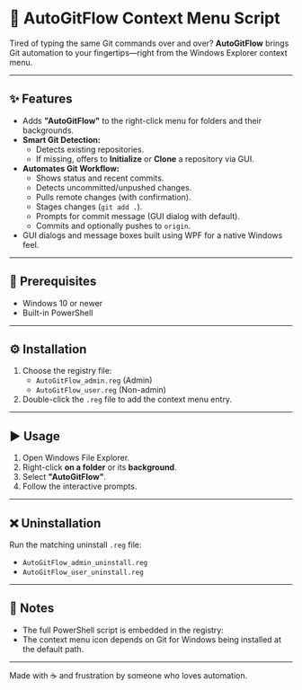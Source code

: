 # 🚀 AutoGitFlow Context Menu Script

Tired of typing the same Git commands over and over? **AutoGitFlow** brings Git automation to your fingertips—right from the Windows Explorer context menu.

---

## ✨ Features

- Adds **"AutoGitFlow"** to the right-click menu for folders and their backgrounds.
- **Smart Git Detection:**
  - Detects existing repositories.
  - If missing, offers to **Initialize** or **Clone** a repository via GUI.
- **Automates Git Workflow:**
  - Shows status and recent commits.
  - Detects uncommitted/unpushed changes.
  - Pulls remote changes (with confirmation).
  - Stages changes (`git add .`).
  - Prompts for commit message (GUI dialog with default).
  - Commits and optionally pushes to `origin`.
- GUI dialogs and message boxes built using WPF for a native Windows feel.

---

## 🧰 Prerequisites

- Windows 10 or newer
- Built-in PowerShell

---

## ⚙️ Installation

1. Choose the registry file:
   - `AutoGitFlow_admin.reg` (Admin)
   - `AutoGitFlow_user.reg` (Non-admin)
2. Double-click the `.reg` file to add the context menu entry.

---

## ▶️ Usage

1. Open Windows File Explorer.
2. Right-click **on a folder** or its **background**.
3. Select **"AutoGitFlow"**.
4. Follow the interactive prompts.

---

## ❌ Uninstallation

Run the matching uninstall `.reg` file:
- `AutoGitFlow_admin_uninstall.reg`
- `AutoGitFlow_user_uninstall.reg`

---

## 📝 Notes

- The full PowerShell script is embedded in the registry:
- The context menu icon depends on Git for Windows being installed at the default path.

---

Made with ☕ and frustration by someone who loves automation.
